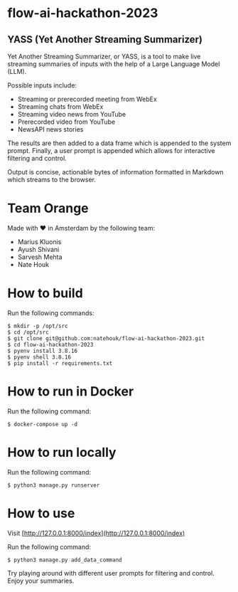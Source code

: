 # flow-ai-hackathon-2023

## YASS (Yet Another Streaming Summarizer)

Yet Another Streaming Summarizer, or YASS, is a tool to make live streaming summaries of inputs with the help of a Large Language Model (LLM).

Possible inputs include:
* Streaming or prerecorded meeting from WebEx
* Streaming chats from WebEx
* Streaming video news from YouTube
* Prerecorded video from YouTube
* NewsAPI news stories

The results are then added to a data frame which is appended to the system prompt. Finally, a user prompt is appended which allows for interactive filtering and control.

Output is concise, actionable bytes of information formatted in Markdown which streams to the browser.

# Team Orange

Made with ❤️ in Amsterdam by the following team:

* Marius Kluonis
* Ayush Shivani
* Sarvesh Mehta
* Nate Houk

# How to build

Run the following commands:
```
$ mkdir -p /opt/src
$ cd /opt/src
$ git clone git@github.com:natehouk/flow-ai-hackathon-2023.git
$ cd flow-ai-hackathon-2023
$ pyenv install 3.8.16
$ pyenv shell 3.8.16
$ pip install -r requirements.txt
```

# How to run in Docker

Run the following command:
```
$ docker-compose up -d
``` 

# How to run locally

Run the following command:
```
$ python3 manage.py runserver
```

# How to use

Visit [http://127.0.0.1:8000/index](http://127.0.0.1:8000/index)

Run the following command:

```
$ python3 manage.py add_data_command
```

Try playing around with different user prompts for filtering and control. Enjoy your summaries.
